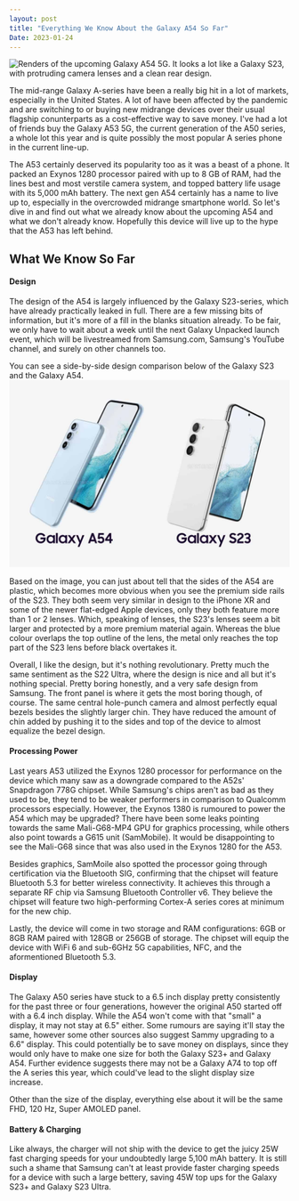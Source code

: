 ```yaml
---
layout: post
title: "Everything We Know About the Galaxy A54 So Far"
Date: 2023-01-24
---
```


![Renders of the upcoming Galaxy A54 5G. It looks a lot like a Galaxy S23, with protruding camera lenses and a clean rear design.](/images/galaxy-a54.avif)

The mid-range Galaxy A-series have been a really big hit in a lot of markets, especially in the United States.  A lot of have been affected by the pandemic and are switching to or buying new midrange devices over their usual flagship conunterparts as a cost-effective way to save money. I've had a lot of friends buy the Galaxy A53 5G, the current generation of the A50 series, a whole lot this year and is quite possibly the most popular A series phone in the current line-up. 

The A53 certainly deserved its popularity too as it was a beast of a phone. It packed an Exynos 1280 processor paired with up to 8 GB of RAM, had the lines best and most verstile camera system, and topped battery life usage with its 5,000 mAh battery. The next gen A54 certainly has a name to live up to, especially in the overcrowded midrange smartphone world. So let's dive in and find out what we already know about the upcoming A54 and what we don't already know. Hopefully this device will live up to the hype that the A53 has left behind. 

## What We Know So Far

#### Design

The design of the A54 is largely influenced by the Galaxy S23-series, which have already practically leaked in full. There are a few missing bits of information, but it's more of a fill in the blanks situation already. To be fair, we only have to wait about a week until the next Galaxy Unpacked launch event, which will be livestreamed from Samsung.com, Samsung's YouTube channel, and surely on other channels too. 

You can see a side-by-side design comparison below of the Galaxy S23 and the Galaxy A54.
![Side-by-side comparison of the Galaxy S23-series and the Galaxy A54. They're not much different in design, however you can tell the build material quality is lower on the A54 due to the plasticky looking side rails.](/images/s23-a54.jpg)

Based on the image, you can just about tell that the sides of the A54 are plastic, which becomes more obvious when you see the premium side rails of the S23. They both seem very similar in design to the iPhone XR and some of the newer flat-edged Apple devices, only they both feature more than 1 or 2 lenses. Which, speaking of lenses, the S23's lenses seem a bit larger and protected by a more premium material again. Whereas the blue colour overlaps the top outline of the lens, the metal only reaches the top part of the S23 lens before black overtakes it.

Overall, I like the design, but it's nothing revolutionary. Pretty much the same sentiment as the S22 Ultra, where the design is nice and all but it's nothing special. Pretty boring honestly, and a very safe design from Samsung. The front panel is where it gets the most boring though, of course. The same central hole-punch camera and almost perfectly equal bezels besides the slightly larger chin. They have reduced the amount of chin added by pushing it to the sides and top of the device to almost equalize the bezel design. 

#### Processing Power

Last years A53 utilized the Exynos 1280 processor for performance on the device which many saw as a downgrade compared to the A52s' Snapdragon 778G chipset. While Samsung's chips aren't as bad as they used to be, they tend to be weaker performers in comparison to Qualcomm processors especially. However, the Exynos 1380 is rumoured to power the A54 which may be upgraded? There have been some leaks pointing towards the same Mali-G68-MP4 GPU for graphics processing, while others also point towards a G615 unit (SamMobile). It would be disappointing to see the Mali-G68 since that was also used in the Exynos 1280 for the A53. 

Besides graphics, SamMoile also spotted the processor going through certification via the Bluetooth SIG, confirming that the chipset will feature Bluetooth 5.3 for better wireless connectivity. It achieves this through a separate RF chip via Samsung Bluetooth Controller v6. They believe the chipset will feature two high-performing Cortex-A series cores at minimum for the new chip.

Lastly, the device will come in two storage and RAM configurations: 6GB or 8GB RAM paired with 128GB or 256GB of storage. The chipset will equip the device with WiFi 6 and sub-6GHz 5G capabilities, NFC, and the aformentioned Bluetooth 5.3. 

#### Display

The Galaxy A50 series have stuck to a 6.5 inch display pretty consistently for the past three or four generations, however the original A50 started off with a 6.4 inch display. While the A54 won't come with that "small" a display, it may not stay at 6.5" either. Some rumours are saying it'll stay the same, however some other sources also suggest Sammy upgrading to a 6.6" display. This could potentially be to save money on displays, since they would only have to make one size for both the Galaxy S23+ and Galaxy A54. Further evidence suggests there may not be a Galaxy A74 to top off the A series this year, which could've lead to the slight display size increase. 

Other than the size of the display, everything else about it will be the same FHD, 120 Hz, Super AMOLED panel. 

#### Battery & Charging

Like always, the charger will not ship with the device to get the juicy 25W fast charging speeds for your undoubtedly large 5,100 mAh battery. It is still such a shame that Samsung can't at least provide faster charging speeds for a device with such a large bettery, saving 45W top ups for the Galaxy S23+ and Galaxy S23 Ultra.  
